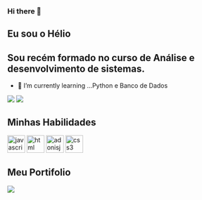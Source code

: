 ### Hi there 👋
## Eu sou o Hélio
## Sou recém formado no curso de Análise e desenvolvimento de sistemas. 


- 🌱 I’m currently learning ...Python e Banco de Dados



<a href = "mailto:heliodesouza088@gmail.com"><img src="https://img.shields.io/badge/-Gmail-%23333?style=for-the-badge&logo=gmail&logoColor=orange " target="_blank"></a>
<a href="https://www.linkedin.com/in/hélio-de-souza-289749267" target="_blank"><img src="https://img.shields.io/badge/-LinkedIn-%230077B5 ?style=for-the-badge&logo=linkedin&logoColor=white" target="_blank"></a>

## Minhas Habilidades 

<img src="https://cdn.icon-icons.com/icons2/2108/PNG/512/javascript_icon_130900.png" alt="javascript" width="40" height="40" style="max-width:100%;"></img>
<img src="https://cdn.icon-icons.com/icons2/2415/PNG/512/html_original_wordmark_logo_icon_146478.png" alt="html" width="40" height="40" style="max-width:100%;"></img>
<img src="https://cdn.jsdelivr.net/gh/devicons/devicon/icons/react/react-original.svg" alt="adonisjs" width="40" height="40" style="max-width:100%;"></img>
<img src="https://cdn.jsdelivr.net/gh/devicons/devicon/icons/css3/css3-original.svg" alt="css3" width="40" height="40" style="max-width:100%;"></img>
## Meu Portifolio
<a target="blank" rel="external" href="https://heliodesouza.github.io/repositorio-helio/" target="blank"><img src="https://img.shields.io/badge/-Portf%C3%B3lio-brown?style= for-the-badge&logo=true"></a>
